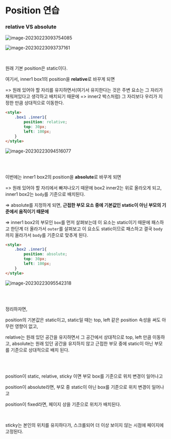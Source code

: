 # Position 연습

### relative VS absolute

![image-20230223093754085](C:\Users\alsd2\AppData\Roaming\Typora\typora-user-images\image-20230223093754085.png)



![image-20230223093737161](C:\Users\alsd2\AppData\Roaming\Typora\typora-user-images\image-20230223093737161.png)

<br>

원래 기본 position은 static이다.

여기서, inner1 box1의 position을 **relative**로 바꾸게 되면 

=> 원래 있어야 할 자리를 유지하면서(여기서 유지한다는 것은 주변 요소는 그 자리가 채워져있다고 생각하고 배치되기 때문에 => inner2 박스처럼) 그 자리보다 우리가 지정한 만큼 상대적으로 이동한다. 

```html
<style>
    .box1 .inner1{
		position: relative;
		top: 30px;
		left: 100px;
	}
</style>
```

![image-20230223094516077](C:\Users\alsd2\AppData\Roaming\Typora\typora-user-images\image-20230223094516077.png)

<br><br>

이번에는 inner1 box2의 position을 **absolute**로 바꾸게 되면 

=> 원래 있어야 할 자리에서 빠져나오기 때문에 box2 inner2는 위로 올라오게 되고, inner1 box2는 `body`를 기준으로 배치된다. 

=> absolute를 지정하게 되면, **근접한 부모 요소 중에 기본값인 static이 아닌 부모의 기준에서 움직이기 때문에** 

 => inner1 box2의 부모인 `box`를 먼저 살펴보는데 이 요소는 static이기 때문에 패스하고 한단계 더 올라가서 `outer`를 살펴보고 이 요소도 static이므로 패스하고 결국 `body`까지 올라가서 `body`를 기준으로 맞추게 된다. 

```html
<style>
    .box2 .inner1{
		position: absolute;
		top: 30px;
		left: 100px;
	}
</style>
```

![image-20230223095542318](C:\Users\alsd2\AppData\Roaming\Typora\typora-user-images\image-20230223095542318.png)

<br><br>

정리하자면, 

position의 기본값은 static이고, static일 때는 top, left 같은 position 속성을 써도 아무런 영향이 없고, 

relative는 원래 있던 공간을 유지하면서 그 공간에서 상대적으로 top, left 만큼 이동하고, absolute는 원래 있던 공간을 유지하지 않고 근접한 부모 중에 static이 아닌 부모를 기준으로 상대적으로 배치 된다.  

<br><br>

position이 static, relative, sticky 이면 부모 box를 기준으로 위치 변경이 일어나고

position이 absolute라면, 부모 중 static이 아닌 box를 기준으로 위치 변경이 일어나고

position이 fixed라면, 페이지 상을 기준으로 위치가 배치된다.   

<br>

sticky는 본인의 위치를 유지하다가, 스크롤되어 더 이상 보이지 않는 시점에 페이지에 고정된다.  